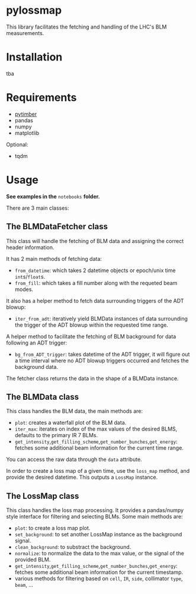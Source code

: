 # pylossmap

This library facilitates the fetching and handling of the LHC's BLM measurements.

# Installation

tba

# Requirements

* [pytimber](https://www.github.com/rdemaria/pytimber)
* pandas
* numpy
* matplotlib

Optional:
* tqdm

# Usage

**See examples in the** `notebooks` **folder.**

There are 3 main classes:

## The BLMDataFetcher class

This class will handle the fetching of BLM data and assigning the correct header information.

It has 2 main methods of fetching data:

* `from_datetime`: which takes 2 datetime objects or epoch/unix time `int`s/`float`s.
* `from_fill`: which takes a fill number along with the requeted beam modes.

It also has a helper method to fetch data surrounding triggers of the ADT blowup:

* `iter_from_adt`: iteratively yield BLMData instances of data surrounding the trigger of the ADT blowup within the requested time range.

A helper method to facilitate the fetching of BLM background for data following an ADT trigger:

* `bg_from_ADT_trigger`: takes datetime of the ADT trigger, it will figure out a time interval where no ADT blowup triggers occurred and fetches the background data.

The fetcher class returns the data in the shape of a BLMData instance.

## The BLMData class

This class handles the BLM data, the main methods are:

* `plot`: creates a waterfall plot of the BLM data.
* `iter_max`: iterates on index of the max values of the desired BLMS, defaults to the primary IR 7 BLMs.
* `get_intensity`,`get_filling_scheme`,`get_number_bunches`,`get_energy`: fetches some additional beam information for the current time range.

You can access the raw data through the `data` attribute.

In order to create a loss map of a given time, use the `loss_map` method, and provide the desired datetime. This outputs a `LossMap` instance.

## The LossMap class

This class handles the loss map processing. It provides a pandas/numpy style interface for filtering and selecting BLMs.
Some main methods are:

* `plot`: to create a loss map plot.
* `set_background`: to set another LossMap instance as the background signal.
* `clean_background`: to substract the background.
* `normalize`: to normalize the data to the max value, or the signal of the provided BLM.
* `get_intensity`,`get_filling_scheme`,`get_number_bunches`,`get_energy`: fetches some additional beam information for the current timestamp.
* various methods for filtering based on `cell`, `IR`, `side`, collimator `type`, `beam`, ...
